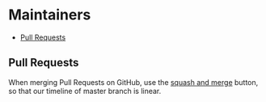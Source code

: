 # Maintainers

<!-- MarkdownTOC autolink=true bracket=round -->

- [Pull Requests](#pull-requests)

<!-- /MarkdownTOC -->

## Pull Requests

When merging Pull Requests on GitHub, use the [squash and merge](https://github.com/blog/2141-squash-your-commits) button, so that our timeline of master branch is linear.
